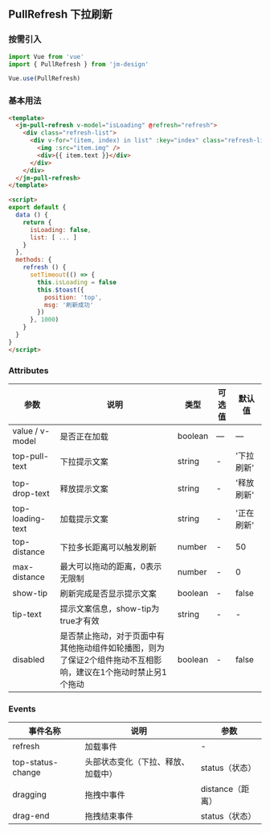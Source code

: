 ## PullRefresh 下拉刷新

### 按需引入

```javascript
import Vue from 'vue'
import { PullRefresh } from 'jm-design'

Vue.use(PullRefresh)
```

### 基本用法

```html
<template>
  <jm-pull-refresh v-model="isLoading" @refresh="refresh">
    <div class="refresh-list">
      <div v-for="(item, index) in list" :key="index" class="refresh-list-item">
        <img :src="item.img" />
        <div>{{ item.text }}</div>
      </div>
    </div>
  </jm-pull-refresh>
</template>

<script>
export default {
  data () {
    return {
      isLoading: false,
      list: [ ... ]
    }
  },
  methods: {
    refresh () {
      setTimeout(() => {
        this.isLoading = false
        this.$toast({
          position: 'top',
          msg: '刷新成功'
        })
      }, 1000)
    }
  }
}
</script>
```

### Attributes
| 参数      | 说明                                 | 类型      | 可选值       | 默认值   |
|---------- |------------------------------------ |---------- |------------- |-------- |
| value / v-model      |	是否正在加载                |	boolean    |	—           |	—       |
| top-pull-text	    | 下拉提示文案                      |	string    |	-         |	'下拉刷新' |
| top-drop-text      | 释放提示文案                  | string | - | '释放刷新' |
| top-loading-text   | 加载提示文案                  | string | - | '正在刷新' |
| top-distance       | 下拉多长距离可以触发刷新        | number | - | 50 |
| max-distance       | 最大可以拖动的距离，0表示无限制  | number | - | 0 |
| show-tip           | 刷新完成是否显示提示文案        | boolean | - | false |
| tip-text           | 提示文案信息，show-tip为true才有效                  | string | - | - |
| disabled           | 是否禁止拖动，对于页面中有其他拖动组件如轮播图，则为了保证2个组件拖动不互相影响，建议在1个拖动时禁止另1个拖动                  | boolean | - | false |

### Events

| 事件名称      | 说明                                 | 参数     |
|------------- |------------------------------------ |--------- |
| refresh        | 加载事件                    | -       |
| top-status-change         | 头部状态变化（下拉、释放、加载中）                     | status（状态）       |
| dragging       | 拖拽中事件                      | distance（距离）       |
| drag-end        | 拖拽结束事件                   | status（状态）       |
